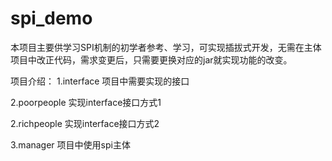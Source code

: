 # spi_demo
本项目主要供学习SPI机制的初学者参考、学习，可实现插拔式开发，无需在主体项目中改正代码，需求变更后，只需要更换对应的jar就实现功能的改变。

项目介绍：
1.interface 项目中需要实现的接口

2.poorpeople  实现interface接口方式1

2.richpeople  实现interface接口方式2

3.manager  项目中使用spi主体
